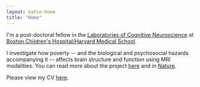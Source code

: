 ```yaml
---
layout: katie-home
title: "Home"
---
```



I'm a post-doctoral fellow in the [Laboratories of Cognitive Neuroscience](http://www.childrenshospital.org/research/labs/laboratories-of-cognitive-neuroscience) at [Boston Children's Hospital/Harvard Medical School](https://hms.harvard.edu/affiliates/boston-childrens-hospital).  

I investigate how poverty -- and the biological and psychosocial hazards accompanying it -- affects brain structure and function using MRI modalities. You can read more about the project [here](https://www.lcn-bean.org) and in [Nature](https://www.nature.com/news/how-poverty-affects-the-brain-1.22280).

Please view my CV [here](https://georgetown.box.com/s/6m7rd6txxt4mm0qeuenp7gaymmpza3ka).

<!--stackedit_data:
eyJoaXN0b3J5IjpbLTYxOTc0MjMyOCwxODcwOTgyMzI2LDc4Nz
Q2NjY0N119
-->
